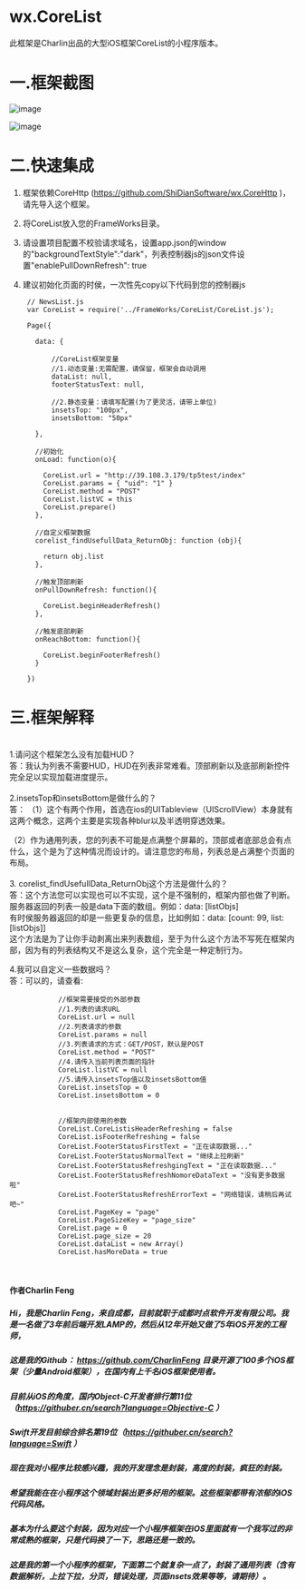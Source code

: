 # wx.CoreList
此框架是Charlin出品的大型iOS框架CoreList的小程序版本。

一.框架截图
==========


![image](https://github.com/ShiDianSoftware/Resource/blob/master/CoreList/a.gif)


![image](https://github.com/ShiDianSoftware/Resource/blob/master/CoreList/b.gif)


二.快速集成
==========
1. 框架依赖CoreHttp (https://github.com/ShiDianSoftware/wx.CoreHttp )，请先导入这个框架。
2. 将CoreList放入您的FrameWorks目录。
3. 请设置项目配置不校验请求域名，设置app.json的window的"backgroundTextStyle":"dark"，列表控制器js的json文件设置"enablePullDownRefresh": true
4. 建议初始化页面的时侯，一次性先copy以下代码到您的控制器js


        // NewsList.js
        var CoreList = require('../FrameWorks/CoreList/CoreList.js');

        Page({

          data: {

              //CoreList框架变量
              //1.动态变量:无需配置，请保留，框架会自动调用
              dataList: null,
              footerStatusText: null,

              //2.静态变量：请填写配置(为了更灵活，请带上单位)
              insetsTop: "100px",
              insetsBottom: "50px"

          },

          //初始化
          onLoad: function(o){

            CoreList.url = "http://39.108.3.179/tp5test/index"
            CoreList.params = { "uid": "1" }
            CoreList.method = "POST"
            CoreList.listVC = this
            CoreList.prepare()
          },

          //自定义框架数据
          corelist_findUsefullData_ReturnObj: function (obj){

            return obj.list
          },

          //触发顶部刷新
          onPullDownRefresh: function(){

            CoreList.beginHeaderRefresh()
          },

          //触发底部刷新
          onReachBottom: function(){

            CoreList.beginFooterRefresh()
          }

        })


三.框架解释
==========
<br/>
1.请问这个框架怎么没有加载HUD？<br/>
答：我认为列表不需要HUD，HUD在列表非常难看。顶部刷新以及底部刷新控件完全足以实现加载进度提示。<br/>
<br/>
2.insetsTop和insetsBottom是做什么的？<br/>
答：
（1）这个有两个作用，首选在ios的UITableview（UIScrollView）本身就有这两个概念，这两个主要是实现各种blur以及半透明穿透效果。<br/>

（2）作为通用列表，您的列表不可能是点满整个屏幕的，顶部或者底部总会有点什么，这个是为了这种情况而设计的。请注意您的布局，列表总是占满整个页面的布局。
<br/>
<br/>
3. corelist_findUsefullData_ReturnObj这个方法是做什么的？<br/>
答：这个方法您可以实现也可以不实现，这个是不强制的，框架内部也做了判断。服务器返回的列表一般是data下面的数组。例如：data: [listObjs]<br/>
有时侯服务器返回的却是一些更复杂的信息，比如例如：data: [count: 99, list: [listObjs]]<br/>
这个方法是为了让你手动剥离出来列表数组，至于为什么这个方法不写死在框架内部，因为有的列表结构又不是这么复杂，这个完全是一种定制行为。<br/>

4.我可以自定义一些数据吗？<br/>
答：可以的，请查看:


                //框架需要接受的外部参数
                //1.列表的请求URL
                CoreList.url = null
                //2.列表请求的参数
                CoreList.params = null
                //3.列表请求的方式：GET/POST，默认是POST
                CoreList.method = "POST"
                //4.请传入当前列表页面的指针
                CoreList.listVC = null
                //5.请传入insetsTop值以及insetsBottom值
                CoreList.insetsTop = 0
                CoreList.insetsBottom = 0


                //框架内部使用的参数
                CoreList.CoreListisHeaderRefreshing = false
                CoreList.isFooterRefreshing = false
                CoreList.FooterStatusFirstText = "正在读取数据..."
                CoreList.FooterStatusNormalText = "继续上拉刷新"
                CoreList.FooterStatusRefreshgingText = "正在读取数据..."
                CoreList.FooterStatusRefreshNomoreDataText = "没有更多数据啦"
                CoreList.FooterStatusRefreshErrorText = "网络错误，请稍后再试吧~"
                CoreList.PageKey = "page"
                CoreList.PageSizeKey = "page_size"
                CoreList.page = 0
                CoreList.page_size = 20
                CoreList.dataList = new Array()
                CoreList.hasMoreData = true


<br/>



####  作者Charlin Feng

##### Hi，我是Charlin Feng，来自成都，目前就职于成都时点软件开发有限公司。我是一名做了3年前后端开发LAMP的，然后从12年开始又做了5年iOS开发的工程师，

##### 这是我的Github： https://github.com/CharlinFeng 目录开源了100多个iOS框架（少量Android框架），在国内有上千名iOS框架使用者。


##### 目前从iOS的角度，国内Object-C开发者排行第11位（https://githuber.cn/search?language=Objective-C ）

##### Swift开发目前综合排名第19位（https://githuber.cn/search?language=Swift ）


##### 现在我对小程序比较感兴趣，我的开发理念是封装，高度的封装，疯狂的封装。

##### 希望我能在在小程序这个领域封装出更多好用的框架。这些框架都带有浓郁的iOS代码风格。

##### 基本为什么要这个封装，因为对应一个小程序框架在iOS里面就有一个我写过的非常成熟的框架，只是代码换了一下，思路还是一致的。

##### 这是我的第一个小程序的框架，下面第二个就复杂一点了，封装了通用列表（含有数据解析，上拉下拉，分页，错误处理，页面insets效果等等，请期待）。
   
   
